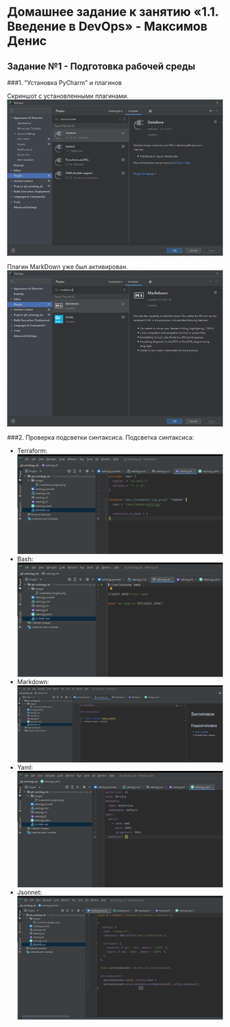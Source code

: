 # Домашнее задание к занятию «1.1. Введение в DevOps» - Максимов Денис

## Задание №1 - Подготовка рабочей среды
###1. "Установка PyCharm" и плагинов

Скриншот с установленными плагинами.![Скриншот с установленными плагинами](images/screenshot_plugins_maksimov_denis.png)

Плагин MarkDown уже был активирован.![Плагин MarkDown уже был активирован](images/markdown.png)

###2. Проверка подсветки синтаксиса.
Подсветка синтаксиса:
- Terraform: ![Терраформ](images/netology_tf_maksimov_denis.png)
- Bash: ![bahs](images/netology_sh_maksimov_denis.png)
- Markdown: ![markdown](images/netology_md_maksimov_denis.png)
- Yaml: ![Yaml](images/netology_yaml_maksimov_denis.png)
- Jsonnet: ![Jsonnet](images/netology_jsonnet_maksimov_denis.png)
